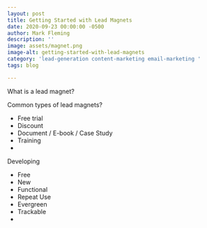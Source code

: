```yaml
---
layout: post
title: Getting Started with Lead Magnets
date: 2020-09-23 00:00:00 -0500
author: Mark Fleming
description: ''
image: assets/magnet.png
image-alt: getting-started-with-lead-magnets
category: 'lead-generation content-marketing email-marketing '
tags: blog

---
```

What is a lead magnet?

Common types of lead magnets?

* Free trial
* Discount
* Document / E-book / Case Study
* Training
* 

Developing

* Free
* New
* Functional
* Repeat Use
* Evergreen
* Trackable
* 